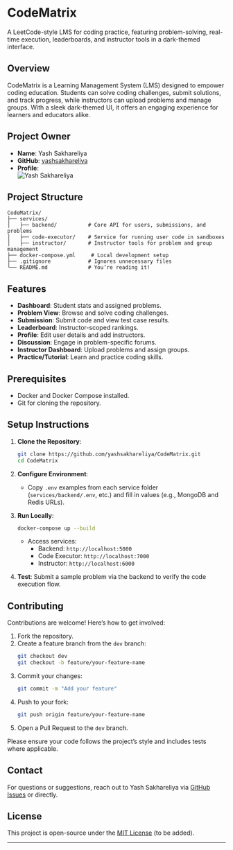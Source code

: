 # CodeMatrix

A LeetCode-style LMS for coding practice, featuring problem-solving, real-time execution, leaderboards, and instructor tools in a dark-themed interface.

## Overview
CodeMatrix is a Learning Management System (LMS) designed to empower coding education. Students can solve coding challenges, submit solutions, and track progress, while instructors can upload problems and manage groups. With a sleek dark-themed UI, it offers an engaging experience for learners and educators alike.

## Project Owner
- **Name**: Yash Sakhareliya  
- **GitHub**: [yashsakhareliya](https://github.com/yashsakhareliya)  
- **Profile**:  
  ![Yash Sakhareliya](https://github.com/yashsakhareliya.png?size=100)

## Project Structure
```
CodeMatrix/
├── services/
│   ├── backend/          # Core API for users, submissions, and problems
│   ├── code-executor/    # Service for running user code in sandboxes
│   ├── instructor/       # Instructor tools for problem and group management
├── docker-compose.yml     # Local development setup
├── .gitignore            # Ignores unnecessary files
└── README.md             # You’re reading it!
```

## Features
- **Dashboard**: Student stats and assigned problems.
- **Problem View**: Browse and solve coding challenges.
- **Submission**: Submit code and view test case results.
- **Leaderboard**: Instructor-scoped rankings.
- **Profile**: Edit user details and add instructors.
- **Discussion**: Engage in problem-specific forums.
- **Instructor Dashboard**: Upload problems and assign groups.
- **Practice/Tutorial**: Learn and practice coding skills.

## Prerequisites
- Docker and Docker Compose installed.
- Git for cloning the repository.

## Setup Instructions
1. **Clone the Repository**:
   ```bash
   git clone https://github.com/yashsakhareliya/CodeMatrix.git
   cd CodeMatrix
   ```

2. **Configure Environment**:
   - Copy `.env` examples from each service folder (`services/backend/.env`, etc.) and fill in values (e.g., MongoDB and Redis URLs).

3. **Run Locally**:
   ```bash
   docker-compose up --build
   ```
   - Access services:
     - Backend: `http://localhost:5000`
     - Code Executor: `http://localhost:7000`
     - Instructor: `http://localhost:6000`

4. **Test**: Submit a sample problem via the backend to verify the code execution flow.


## Contributing
Contributions are welcome! Here’s how to get involved:
1. Fork the repository.
2. Create a feature branch from the `dev` branch:
   ```bash
   git checkout dev
   git checkout -b feature/your-feature-name
   ```
3. Commit your changes:
   ```bash
   git commit -m "Add your feature"
   ```
4. Push to your fork:
   ```bash
   git push origin feature/your-feature-name
   ```
5. Open a Pull Request to the `dev` branch.

Please ensure your code follows the project’s style and includes tests where applicable.

## Contact
For questions or suggestions, reach out to Yash Sakhareliya via [GitHub Issues](https://github.com/yashsakhareliya/CodeMatrix/issues) or directly.

## License
This project is open-source under the [MIT License](LICENSE) (to be added).

---
